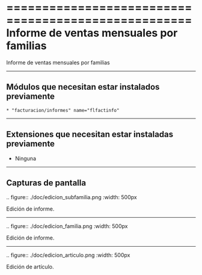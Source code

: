 ====================================================
Informe de ventas mensuales por familias
====================================================

Informe de ventas mensuales por familias


---------------------
Módulos que necesitan estar instalados previamente
---------------------

    * "facturacion/informes" name="flfactinfo"


---------------------
Extensiones que necesitan estar instaladas previamente
---------------------

   * Ninguna


---------------------
Capturas de pantalla
---------------------

.. figure:: ./doc/edicion_subfamilia.png
   :width: 500px
   
   Edición de informe.
   
------

.. figure:: ./doc/edicion_familia.png
   :width: 500px
    
   Edición de informe.
   
------

.. figure:: ./doc/edicion_articulo.png
   :width: 500px
    
   Edición de artículo.

